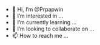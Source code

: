 - 👋 Hi, I’m @Prpapwin
- 👀 I’m interested in ...
- 🌱 I’m currently learning ...
- 💞️ I’m looking to collaborate on ...
- 📫 How to reach me ...

<!---
Prpapwin/Prpapwin is a ✨ special ✨ repository because its `README.md` (this file) appears on your GitHub profile.
You can click the Preview link to take a look at your changes.
--->

